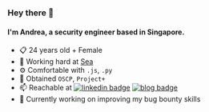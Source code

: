 ### Hey there 👋

#### I'm Andrea, a security engineer based in Singapore.

- 📋 24 years old + Female
- 💼 Working hard at [Sea](https://www.sea.com/)
- ⚙️ Comfortable with `.js`, `.py`
- 📝 Obtained `OSCP`, `Project+`
- 📫 Reachable at
  [![linkedin badge](https://img.shields.io/badge/Andrea_Thniah-30302f?style=flat&logo=linkedin)](https://www.linkedin.com/in/andreathniah/)
  [![blog badge](https://img.shields.io/badge/bucketoftears-30302f?style=flat&logo=AbletonLive)](https://bucketoftears.netlify.app/)
- 🐳 Currently working on improving my bug bounty skills
